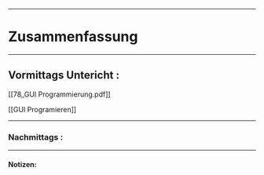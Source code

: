 

___

# Zusammenfassung








----

## Vormittags Untericht : 

[[78_GUI Programmierung.pdf]]


[[GUI Programieren]]



----

### Nachmittags :







___

#### Notizen: 
